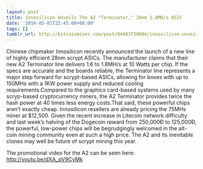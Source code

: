 ```yaml
---
layout: post
title: Innosilicon Unveils The A2 "Terminator," 28nm 1.8MH/s ASIC
date: '2014-05-01T22:45:00+08:00'
tags: []
tumblr_url: http://bitcoinminer.com/post/84483730004/innosilicon-unveils-the-a2-terminator-28nm
---
```



Chinese chipmaker Innosilicon recently announced the launch of a new line of highly efficient 28nm scrypt ASICs. The manufacturer claims that their new A2 Terminator line delivers 1.6 to 1.8MH/s at 10 Watts per chip. If the specs are accurate and the boards reliable, the Terminator line represents a major step forward for scrypt-based ASICs, allowing for boxes with up to 150MHs with a 1KW power supply and reduced cooling requirements.Compared to the graphics card-based systems used by many scryp-based cryptocurrency miners, the A2 Terminator provides twice the hash power at 40 times less energy costs.That said, these powerful chips aren’t exactly cheap. Innosilicon resellers are already pricing the 75MHs miner at $12,500. Given the recent increase in Litecoin network difficulty and last week’s halving of the Dogecoin reward from 250,000Ð to 125,000Ð, the powerful, low-power chips will be begrudgingly welcomed in the alt-coin mining community even at such a high price. The A2 and its inevitable clones may well be future of scrypt mining this year.



The promotional video for the A2 can be seen here: http://youtu.be/dXA_pV9CyMk

